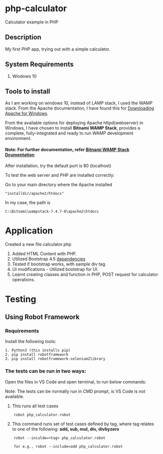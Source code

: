 # php-calculator

Calculator example in PHP

## Description

My first PHP app, trying out with a simple calculator.

## System Requirements

1. Windows 10

## Tools to install

As I am working on windows 10, instead of LAMP stack, I used the WAMP stack. From the Apache documentation, I have found this for [Downloading Apache for Windows](https://httpd.apache.org/docs/current/platform/windows.html#down).

From the available options for deploying Apache httpd(webserver) in Windows, I have chosen to install **Bitnami WAMP Stack**, provides a complete, fully-integrated and ready to run WAMP development environment.

#### Note: For further documentation, refer [Bitnami WAMP Stack Dcumentation](https://bitnami.com/stack/wamp/README.txt)

After installation, try the default port is 80 (localhost)

To test the web server and PHP are installed correctly:

Go to your main directory where the Apache installed

    "installdir/apache2/htdocs"

In my case, the path is

    C:\Bitnami\wampstack-7.4.7-0\apache2\htdocs

# Application

Created a new file calculator.php

1. Added HTML Content with PHP.
2. Utilized Bootstrap 4.5 [dependencies](https://getbootstrap.com/docs/4.5/getting-started/introduction/#quick-start)
3. Tested if bootstrap works, with sample div tag.
4. UI modifications - Utilized bootstrap for UI.
5. Learnt creating classes and function in PHP, POST request for calculator operations.

# Testing

## Using Robot Framework

### Requirements

Install the following tools:

    1. Python3 (this installs pip)
    2. pip install robotframework
    3. pip install robotframework-selenium2library

### The tests can be run in two ways:

Open the files in VS Code and open terminal, to run below commands:

Note: The tests can be normally run in CMD prompt, is VS Code is not available.

1. This runs all test cases

```
    robot php_calculator.robot
```

2. This command runs set of test cases defined by tag, where tag relates to one of the following: **add, sub, mul, div, divbyzero**

```
    robot --inculde=<tag> php_calculator.robot

    for e.g., robot --include=add php_calculator.robot
```
